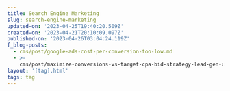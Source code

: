 ```yaml
---
title: Search Engine Marketing
slug: search-engine-marketing
updated-on: '2023-04-25T19:40:20.509Z'
created-on: '2023-04-21T20:10:09.097Z'
published-on: '2023-04-26T03:04:24.119Z'
f_blog-posts:
  - cms/post/google-ads-cost-per-conversion-too-low.md
  - >-
    cms/post/maximize-conversions-vs-target-cpa-bid-strategy-lead-gen-campaigns.md
layout: '[tag].html'
tags: tag
---
```



